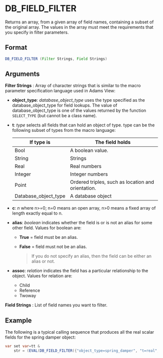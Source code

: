 # DB_FIELD_FILTER

Returns an array, from a given array of field names, containing a subset of the original array. The values in the array must meet the requirements that you specify in filter parameters.

## Format
```java
DB_FIELD_FILTER (Filter Strings, Field Strings)
```
## Arguments

 



**Filter Strings**
: Array of character strings that is similar to the macro parameter specification language used in Adams View:
* **object_type**: *database_object_type* uses the type specified as the database_object_type for field lookups. The value of database_object_type is one of the values returned by the function `SELECT_TYPE` (but cannot be a class name).
* **t**: *type* selects all fields that can hold an object of type. type can be the following subset of types from the macro language: 

    | If type is |The field holds|
    |-------------|-------------|
    |Bool|A boolean value. |
    |String|Strings |
    |Real|Real numbers |
    |Integer|Integer numbers |
    |Point|Ordered triples, such as location and orientation. |
    |Database_object_type|A database object |
  
* **c**: *n* where n>=0; n=0 means an open array, n>0 means a fixed array of length exactly equal to n. 
* **alias**: *boolean* indicates whether the field is or is not an alias for some other field. Values for boolean are: 
  * **True** = field must be an alias. 
  * **False** = field must not be an alias.
    
    >If you do not specify an alias, then the field can be either an alias or not. 
* **assoc**: *relation* indicates the field has a particular relationship to the object. Values for relation are: 
  * Child 
  * Reference 
  * Twoway  


**Field Strings**
: List of field names you want to filter. 


## Example

The following is a typical calling sequence that produces all the real scalar fields for the spring damper object:

```java
var set var=tt &
    str = (EVAL(DB_FIELD_FILTER({"object_type=spring_damper", "t=real", "c=1"}, DB_TYPE_FIELDS("spring_damper"))))
```